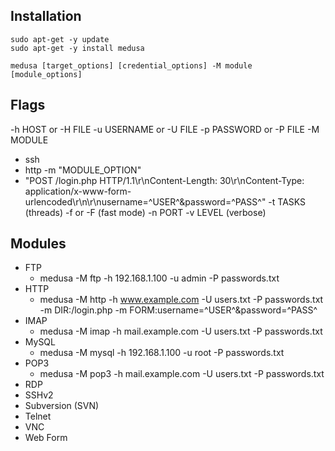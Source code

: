 ## Installation

```shell-session
sudo apt-get -y update
sudo apt-get -y install medusa
```
```shell-session
medusa [target_options] [credential_options] -M module [module_options]
```

## Flags
-h HOST or -H FILE
-u USERNAME or -U FILE
-p PASSWORD or -P FILE
-M MODULE
  - ssh
  - http
-m "MODULE_OPTION"
  - "POST /login.php HTTP/1.1\r\nContent-Length: 30\r\nContent-Type: application/x-www-form-urlencoded\r\n\r\nusername=^USER^&password=^PASS^"
-t TASKS (threads)
-f or -F (fast mode)
-n PORT
-v LEVEL (verbose)

## Modules
- FTP
  - medusa -M ftp -h 192.168.1.100 -u admin -P passwords.txt
- HTTP
  - medusa -M http -h www.example.com -U users.txt -P passwords.txt -m DIR:/login.php -m FORM:username=^USER^&password=^PASS^
- IMAP
  - medusa -M imap -h mail.example.com -U users.txt -P passwords.txt
- MySQL
  - medusa -M mysql -h 192.168.1.100 -u root -P passwords.txt
- POP3
  - medusa -M pop3 -h mail.example.com -U users.txt -P passwords.txt
- RDP
- SSHv2
- Subversion (SVN)
- Telnet
- VNC
- Web Form
